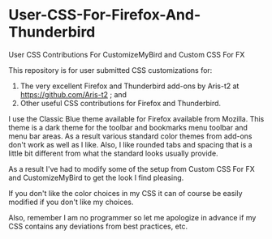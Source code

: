 # User-CSS-For-Firefox-And-Thunderbird
User CSS Contributions For CustomizeMyBird and Custom CSS For FX

This repository is for user submitted CSS customizations for:
1.  The very excellent Firefox and Thunderbird add-ons by Aris-t2 at https://github.com/Aris-t2 ; and
2.  Other useful CSS contributions for Firefox and Thunderbird.

I use the Classic Blue theme available for Firefox available from Mozilla.  This theme is a dark theme for the toolbar and bookmarks menu toolbar and menu bar areas.  As a result various standard color themes from add-ons don't work as well as I like.  Also, I like rounded tabs and spacing that is a little bit different from what the standard looks usually provide.

As a result I've had to modify some of the setup from Custom CSS For FX and CustomizeMyBird to get the look I find pleasing.

If you don't like the color choices in my CSS it can of course be easily modified if you don't like my choices.

Also, remember I am no programmer so let me apologize in advance if my CSS contains any deviations from best practices, etc.
